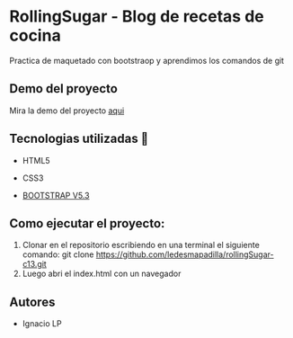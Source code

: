 # RollingSugar - Blog de recetas de cocina

Practica de maquetado con bootstraop y aprendimos los comandos de git

## Demo del proyecto

Mira la demo del proyecto [aqui](https://rollingsugarignacio.netlify.app/)

## Tecnologias utilizadas 🎈

- HTML5

- CSS3
- [BOOTSTRAP V5.3](https://getbootstrap.com/)

## Como ejecutar el proyecto:

1. Clonar en el repositorio escribiendo en una terminal el siguiente comando: git clone https://github.com/ledesmapadilla/rollingSugar-c13.git
1. Luego abri el index.html con un navegador

## Autores

- Ignacio LP
